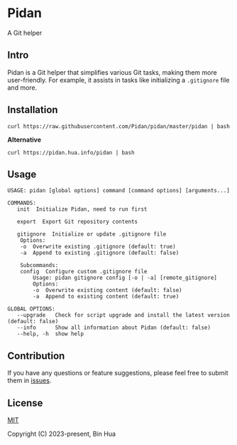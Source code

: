 # Pidan
A Git helper

## Intro

Pidan is a Git helper that simplifies various Git tasks, making them more user-friendly. For example, it assists in tasks like initializing a `.gitignore` file and more.

## Installation

```
curl https://raw.githubusercontent.com/Pidan/pidan/master/pidan | bash
```

**Alternative**

```
curl https://pidan.hua.info/pidan | bash
```

## Usage

```
USAGE: pidan [global options] command [command options] [arguments...]

COMMANDS:
   init  Initialize Pidan, need to run first

   export  Export Git repository contents

   gitignore  Initialize or update .gitignore file
    Options:
    -o  Overwrite existing .gitignore (default: true)
    -a  Append to existing .gitignore (default: false)
    
    Subcommands:
    config  Configure custom .gitignore file
        Usage: pidan gitignore config [-o | -a] [remote_gitignore]
        Options:
        -o  Overwrite existing content (default: false)
        -a  Append to existing content (default: true)

GLOBAL OPTIONS:
   --upgrade   Check for script upgrade and install the latest version (default: false)
   --info      Show all information about Pidan (default: false)
   --help, -h  show help
```

## Contribution

If you have any questions or feature suggestions, please feel free to submit them in [issues](https://github.com/Pidan/pidan/issues).

## License

[MIT](LICENSE)

Copyright (C) 2023-present, Bin Hua
